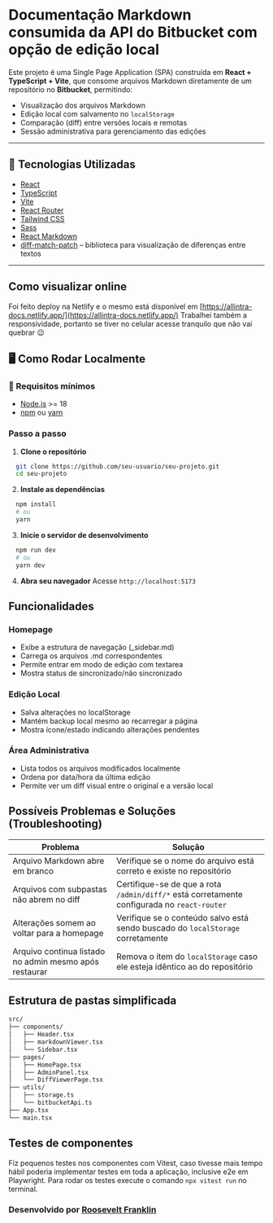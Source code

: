 # Documentação Markdown consumida da API do Bitbucket com opção de edição local

Este projeto é uma Single Page Application (SPA) construída em **React + TypeScript + Vite**, que consome arquivos Markdown diretamente de um repositório no **Bitbucket**, permitindo:

- Visualização dos arquivos Markdown
- Edição local com salvamento no `localStorage`
- Comparação (diff) entre versões locais e remotas
- Sessão administrativa para gerenciamento das edições

---

## 🚀 Tecnologias Utilizadas

- [React](https://reactjs.org/)
- [TypeScript](https://www.typescriptlang.org/)
- [Vite](https://vitejs.dev/)
- [React Router](https://reactrouter.com/)
- [Tailwind CSS](https://tailwindcss.com/)
- [Sass](https://sass-lang.com/)
- [React Markdown](https://www.npmjs.com/package/react-markdown)
- [diff-match-patch](https://github.com/google/diff-match-patch) – biblioteca para visualização de diferenças entre textos

---

## Como visualizar online
Foi feito deploy na Netlify e o mesmo está disponível em [https://allintra-docs.netlify.app/](https://allintra-docs.netlify.app/)
Trabalhei também a responsividade, portanto se tiver no celular acesse tranquilo que não vai quebrar 😉

## 🖥️ Como Rodar Localmente

### 🔧 Requisitos mínimos

- [Node.js](https://nodejs.org/) >= 18
- [npm](https://www.npmjs.com/) ou [yarn](https://yarnpkg.com/)

### Passo a passo

1. **Clone o repositório**  
```bash
  git clone https://github.com/seu-usuario/seu-projeto.git
  cd seu-projeto
```

2. **Instale as dependências**
```bash
  npm install
  # ou
  yarn
```

3. **Inicie o servidor de desenvolvimento**
```bash
  npm run dev
  # ou
  yarn dev
```

4. **Abra seu navegador**
Acesse `http://localhost:5173`

## Funcionalidades

### Homepage
- Exibe a estrutura de navegação (_sidebar.md)
- Carrega os arquivos .md correspondentes
- Permite entrar em modo de edição com textarea
- Mostra status de sincronizado/não sincronizado

### Edição Local
- Salva alterações no localStorage
- Mantém backup local mesmo ao recarregar a página
- Mostra ícone/estado indicando alterações pendentes

### Área Administrativa
- Lista todos os arquivos modificados localmente
- Ordena por data/hora da última edição
- Permite ver um diff visual entre o original e a versão local

## Possíveis Problemas e Soluções (Troubleshooting)

| Problema                                                   | Solução                                                                                      |
|------------------------------------------------------------|----------------------------------------------------------------------------------------------|
| Arquivo Markdown abre em branco                            | Verifique se o nome do arquivo está correto e existe no repositório                          |
| Arquivos com subpastas não abrem no diff                   | Certifique-se de que a rota `/admin/diff/*` está corretamente configurada no `react-router`  |
| Alterações somem ao voltar para a homepage                 | Verifique se o conteúdo salvo está sendo buscado do `localStorage` corretamente              |
| Arquivo continua listado no admin mesmo após restaurar     | Remova o item do `localStorage` caso ele esteja idêntico ao do repositório                   |

## Estrutura de pastas simplificada
```bash
src/
├── components/
│   ├── Header.tsx
│   ├── markdownViewer.tsx
│   └── Sidebar.tsx
├── pages/
│   ├── HomePage.tsx
│   ├── AdminPanel.tsx
│   └── DiffViewerPage.tsx
├── utils/
│   ├── storage.ts
│   └── bitbucketApi.ts
├── App.tsx
└── main.tsx
```

## Testes de componentes
Fiz pequenos testes nos componentes com Vitest, caso tivesse mais tempo hábil poderia implementar testes em toda a aplicação, inclusive e2e em Playwright.
Para rodar os testes execute o comando `npx vitest run` no terminal.

### Desenvolvido por [Roosevelt Franklin](https://rcode.com.br)
